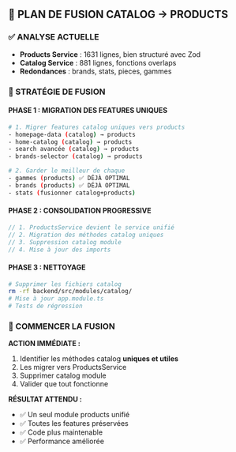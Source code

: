 ## 🔧 PLAN DE FUSION CATALOG → PRODUCTS

### ✅ ANALYSE ACTUELLE
- **Products Service** : 1631 lignes, bien structuré avec Zod
- **Catalog Service** : 881 lignes, fonctions overlaps
- **Redondances** : brands, stats, pieces, gammes

### 🎯 STRATÉGIE DE FUSION

#### **PHASE 1 : MIGRATION DES FEATURES UNIQUES**
```bash
# 1. Migrer features catalog uniques vers products
- homepage-data (catalog) → products
- home-catalog (catalog) → products  
- search avancée (catalog) → products
- brands-selector (catalog) → products

# 2. Garder le meilleur de chaque
- gammes (products) ✅ DÉJÀ OPTIMAL
- brands (products) ✅ DÉJÀ OPTIMAL  
- stats (fusionner catalog+products)
```

#### **PHASE 2 : CONSOLIDATION PROGRESSIVE**
```typescript
// 1. ProductsService devient le service unifié
// 2. Migration des méthodes catalog uniques
// 3. Suppression catalog module
// 4. Mise à jour des imports
```

#### **PHASE 3 : NETTOYAGE**
```bash
# Supprimer les fichiers catalog
rm -rf backend/src/modules/catalog/
# Mise à jour app.module.ts
# Tests de régression
```

### 🚀 COMMENCER LA FUSION

**ACTION IMMÉDIATE :**
1. Identifier les méthodes catalog **uniques et utiles**
2. Les migrer vers ProductsService  
3. Supprimer catalog module
4. Valider que tout fonctionne

**RÉSULTAT ATTENDU :**
- ✅ Un seul module products unifié
- ✅ Toutes les features préservées
- ✅ Code plus maintenable
- ✅ Performance améliorée